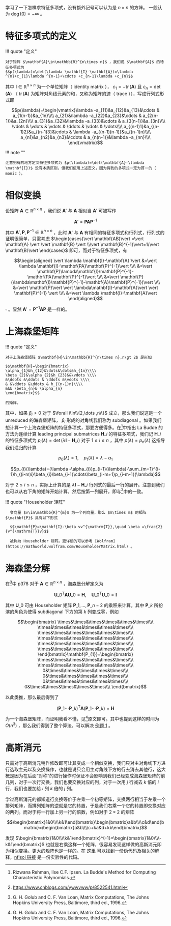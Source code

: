 学习了一下怎样求特征多项式，没有额外记号可以认为是 $n\times n$ 的方阵。
一般认为 $\deg(0)=-\infty$ 。

# 特征多项式的定义

!!! quote "定义"

    对于矩阵 $\mathbf{A}\in\mathbb{R}^{n\times n}$ ，我们说 $\mathbf{A}$ 的特征多项式为
    $$p(\lambda)=\det(\lambda \mathbf{I}-\mathbf{A})=\lambda ^{n}+c_{1}\lambda ^{n-1}+\cdots +c_{n-1}\lambda +c_{n}$$

其中 $\mathbf{I}\in\mathbb{R}^{n\times n}$ 为一个单位矩阵（ identity matrix ）， $c_{1}=-\operatorname{tr}(\mathbf{A})$ 且 $c_{n}=\det(\mathbf{A})$ （ $\operatorname{tr}(\mathbf{A})$ 为矩阵对角线元素的和，又称为矩阵的迹（ trace ）），写成行列式形式即

$$p(\lambda)=\begin{vmatrix}\lambda -a_{11}&a_{12}&a_{13}&\cdots & a_{1(n-1)}&a_{1n}\\\\
a_{21}&\lambda -a_{22}&a_{23}&\cdots & a_{2(n-1)}&a_{2n}\\\\
a_{31}&a_{32}&\lambda -a_{33}&\cdots & a_{3(n-1)}&a_{3n}\\\\
\vdots & \vdots & \vdots & \ddots & \vdots & \vdots\\\\
a_{(n-1)1}&a_{(n-1)2}&a_{(n-1)3}&\cdots & \lambda -a_{(n-1)(n-1)}&a_{(n-1)n}\\\\
a_{n1}&a_{n2}&a_{n3}&\cdots & a_{n(n-1)}&\lambda -a_{nn}\\\\
\end{vmatrix}$$

!!! note ""

    注意到有的地方定义特征多项式为 $p(\lambda)=\det(\mathbf{A}-\lambda \mathbf{I})$ 没有本质区别，但我们使用上述定义，因为得到的多项式一定为首一的（ monic ）。

# 相似变换

设矩阵 $\mathbf{A}\in\mathbb{R}^{n\times n}$ ，我们说 $\mathbf{A}'$ 与 $\mathbf{A}$ 相似当 $\mathbf{A}'$ 可被写作

$$\mathbf{A}'=\mathbf{PA}\mathbf{P}^{-1}$$

其中 $\mathbf{A}',\mathbf{P},\mathbf{P}^{-1}\in\mathbb{R}^{n\times n}$ ，此时 $\mathbf{A'}$ 与 $\mathbf{A}$
有相同的特征多项式和行列式，行列式的证明很简单，只需考虑 $\begin{cases}\vert \mathbf{AB}\vert =\vert
\mathbf{A} \vert \vert \mathbf{B} \vert \\\vert \mathbf{B}^{-1}\vert=1/\vert \mathbf{B}\vert \end{cases}$
即可，而对于特征多项式，有

$$\begin{aligned}
\vert \lambda \mathbf{I}-\mathbf{A}'\vert &=\vert \lambda \mathbf{I}-\mathbf{PA}\mathbf{P}^{-1}\vert \\\\
&=\vert \mathbf{P}\lambda\mathbf{I}\mathbf{P}^{-1}-\mathbf{PA}\mathbf{P}^{-1}\vert \\\\
&=\vert \mathbf{P}(\lambda\mathbf{I}\mathbf{P}^{-1}-\mathbf{A}\mathbf{P}^{-1})\vert \\\\
&=\vert \mathbf{P}\vert \vert \lambda\mathbf{I}-\mathbf{A}\vert \vert \mathbf{P}^{-1} \vert \\\\
&=\vert \lambda \mathbf{I}-\mathbf{A}\vert
\end{aligned}$$

$\square$ 。显然 $\mathbf{A}'=\mathbf{P}^{-1}\mathbf{AP}$ 是一样的。

# 上海森堡矩阵

!!! quote "定义"

    对于上海森堡矩阵 $\mathbf{H}\in\mathbb{R}^{n\times n},n\gt 2$ 是形如

    $$\mathbf{H}=\begin{bmatrix}
    \alpha_{1}&h_{12}&\dots&\dots&h_{1n}\\\\
    \beta_{2}&\alpha_{2}&h_{23}&&\vdots \\\\
    &\ddots &\ddots & \ddots &\vdots \\\\
    & &\ddots &\ddots & h_{(n-1)n}\\\\
    &&& \beta_{n}& \alpha_{n}
    \end{bmatrix}$$

    的矩阵。

其中，如果 $\beta_{i}\neq 0$ 对于 $\forall i\in\\{2,\dots ,n\\}$ 成立，那么我们说这是一个 unreduced 的海森堡矩阵， $\beta_{i}$ 形成的对角线我们称为 subdiagonal 。如果我们想计算一个上海森堡矩阵的特征多项式，那要方便得多。在[^1]中指出 La Budde 的方法为连续计算 leading principal submatrices $\mathbf{H}\_{i}$ 的特征多项式，我们记 $\mathbf{H}\_{i}$ 的特征多项式为 $p_{i}(\lambda)=\det(\lambda \mathbf{I}-\mathbf{H}\_{i})$ 对于 $1\leq i\leq n$ ，其中 $p(\lambda)=p_{n}(\lambda)$ 这指导我们递归的计算

$$p_{0}(\lambda)=1,\quad p_{1}(\lambda)=\lambda -\alpha_{1}$$

$$p_{i}(\lambda)=(\lambda -\alpha_{i})p_{i-1}(\lambda)-\sum_{m=1}^{i-1}h_{(i-m)i}\beta_{i}\beta_{i-1}\cdots\beta_{i-m+1}p_{i-m-1}(\lambda)$$

对于 $2\leq i\leq n$ ，实际上计算的是 $\lambda \mathbf{I}-\mathbf{H}\_{i}$ 行列式的最后一行的展开。注意到我们也可以从右下角的矩阵开始计算，然后按第一列展开，即与[^4]中的一致。

!!! quote "Householder 矩阵"

      令向量 $v\in\mathbb{R}^{m}$ 为一个列向量，那么 $m\times m$ 的矩阵 $\mathbf{P}$ 具有以下形式

      $$\mathbf{P}=\mathbf{I}-\beta vv^{\mathrm{T}},\quad \beta =\frac{2}{v^{\mathrm{T}}v}$$

      被称为 Householder 矩阵。更详细的可以参考 [Wolfram](https://mathworld.wolfram.com/HouseholderMatrix.html) 。

# 海森堡分解

在[^2]中 p378 对于 $\mathbf{A}\in\mathbb{R}^{n\times n}$ ，海森堡分解定义为

$$\mathbf{U}\_{0}^{\mathrm{T}}\mathbf{A}\mathbf{U}\_{0}=\mathbf{H},\quad
\mathbf{U}\_{0}^{\mathrm{T}}\mathbf{U}\_{0}=\mathbf{I}$$

其中 $\mathbf{U}\_{0}$ 可由 Householder 矩阵 $\mathbf{P}\_{1},\dots ,\mathbf{P}\_{n-2}$ 的乘积来计算。其中 $\mathbf{P}\_{k}$ 所扮演的角色为使得 subdiagonal 下方的第 $k$ 列变成零，例如

$$\begin{bmatrix}
\times&\times&\times&\times&\times&\times\\\\
\times&\times&\times&\times&\times&\times\\\\
\times&\times&\times&\times&\times&\times\\\\
\times&\times&\times&\times&\times&\times\\\\
\times&\times&\times&\times&\times&\times\\\\
\times&\times&\times&\times&\times&\times\\\\
\end{bmatrix}\mathbf{P_{1}}=\begin{bmatrix}
\times&\times&\times&\times&\times&\times\\\\
\times&\times&\times&\times&\times&\times\\\\
0&\times&\times&\times&\times&\times\\\\
0&\times&\times&\times&\times&\times\\\\
0&\times&\times&\times&\times&\times\\\\
0&\times&\times&\times&\times&\times\\\\
\end{bmatrix}$$

以此类推，那么最后得到了

$$(\mathbf{P}\_{1}\cdots \mathbf{P}\_{k})^{\mathrm{T}}\mathbf{A}(\mathbf{P}\_{1}\cdots \mathbf{P}\_{k})=\mathbf{H}$$

为一个海森堡矩阵，而证明我看不懂，见[^2]原文即可。其中也提到这样的时间为 $O(n^{3})$ ，那么我们得到了整个算法。可以解决 [例题 1](https://acm.nflsoj.com/problem/333) 。

# 高斯消元

只需对于高斯消元稍作修改即可让其变成一个相似变换，我们只对主对角线下方进行选取主元以及交换操作，也就是说只会用主对角线下方的行去消去其他行，这大概是因为在后面“对称”的进行操作时保证不会影响到我们已经变成海森堡矩阵的前几列，对于一次行交换，我们也要交换对应的列，对于一次用 $j$ 行减去 $k$ 倍的 $i$ 行，我们也要加给 $i$ 列 $k$ 倍的 $j$ 列。

学过高斯消元的都知道行变换等价于左乘一个初等矩阵，交换两行相当于左乘一个排列矩阵，而排列矩阵的逆就是它的转置，于是我们右乘一个它的转置即交换对应的两列。而对于将一行加上另一行的倍数，例如对于 $2\times 2$ 的矩阵

$$\begin{bmatrix}1&0\\\\k&1\end{bmatrix}\begin{bmatrix}a&b\\\\c&d\end{bmatrix}=\begin{bmatrix}a&b\\\\c+ka&d+kb\end{bmatrix}$$

发现 $\begin{bmatrix}1&0\\\\k&1\end{bmatrix}^{-1}=\begin{bmatrix}1&0\\\\-k&1\end{bmatrix}$ 也就是右乘这样一个矩阵，很容易发现这样做的高斯消元即为相似变换。更大的矩阵也是一样的。在 [这里](http://www.phys.uri.edu/nigh/NumRec/bookfpdf/f11-5.pdf) 可以找到一份伪代码及相关的解释，[nflsoj 链接](https://acm.nflsoj.com/submission/37040) 是一份实验性的代码。

[^1]: Rizwana Rehman, Ilse C.F. Ipsen. La Budde's Method for Computing Characteristic Polynomials.
[^2]: G. H. Golub and C. F. Van Loan, Matrix Computations, The Johns Hopkins University Press, Baltimore, third ed., 1996.
[^3]: J. H. Wilkinson, The Algebraic Eigenvalue Problem, Clarendon Press, Oxford, 1965. MR 32 #1894.
[^4]: <https://www.cnblogs.com/ywwyww/p/8522541.html>